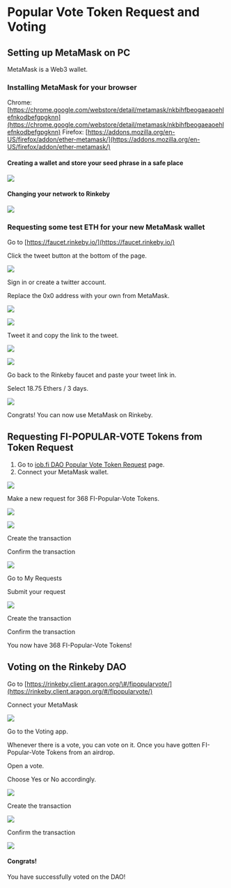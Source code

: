 # Popular Vote Token Request and Voting

## Setting up MetaMask on PC

MetaMask is a Web3 wallet.

### Installing MetaMask for your browser

Chrome: [https://chrome.google.com/webstore/detail/metamask/nkbihfbeogaeaoehlefnkodbefgpgknn](https://chrome.google.com/webstore/detail/metamask/nkbihfbeogaeaoehlefnkodbefgpgknn) Firefox: [https://addons.mozilla.org/en-US/firefox/addon/ether-metamask/](https://addons.mozilla.org/en-US/firefox/addon/ether-metamask/)

#### Creating a wallet and store your seed phrase in a safe place

![](../../.gitbook/assets/0.png)

#### Changing your network to Rinkeby

![](../../.gitbook/assets/1.png)

### Requesting some test ETH for your new MetaMask wallet

Go to [https://faucet.rinkeby.io/](https://faucet.rinkeby.io/)

Click the tweet button at the bottom of the page.

![](../../.gitbook/assets/2.png)

Sign in or create a twitter account.

Replace the 0x0 address with your own from MetaMask.

![](../../.gitbook/assets/3.png)

![](../../.gitbook/assets/4.png)

Tweet it and copy the link to the tweet.

![](../../.gitbook/assets/5.png)

![](../../.gitbook/assets/6.png)

Go back to the Rinkeby faucet and paste your tweet link in.

Select 18.75 Ethers / 3 days.

![](../../.gitbook/assets/7.png)

Congrats! You can now use MetaMask on Rinkeby.

## Requesting FI-POPULAR-VOTE Tokens from Token Request

1. Go to [iob.fi DAO Popular Vote Token Request](https://rinkeby.client.aragon.org/#/fipopularvote/0x9e1110b76b469d020184da374ddb334c2fc5308f/) page. 
2. Connect your MetaMask wallet.

![](../../.gitbook/assets/8.png)

Make a new request for 368 FI-Popular-Vote Tokens.

![](../../.gitbook/assets/9.png)

![](../../.gitbook/assets/10.png)

Create the transaction

Confirm the transaction

![](../../.gitbook/assets/11.png)

Go to My Requests

Submit your request

![](../../.gitbook/assets/12.png)

Create the transaction

Confirm the transaction

You now have 368 FI-Popular-Vote Tokens!

## Voting on the Rinkeby DAO

Go to [https://rinkeby.client.aragon.org/\#/fipopularvote/](https://rinkeby.client.aragon.org/#/fipopularvote/)

Connect your MetaMask

![](../../.gitbook/assets/13.png)

Go to the Voting app.

Whenever there is a vote, you can vote on it. Once you have gotten FI-Popular-Vote Tokens from an airdrop.

Open a vote.

Choose Yes or No accordingly.

![](../../.gitbook/assets/14.png)

Create the transaction

![](../../.gitbook/assets/15.png)

Confirm the transaction

![](../../.gitbook/assets/16.png)

#### Congrats!

You have successfully voted on the DAO!


